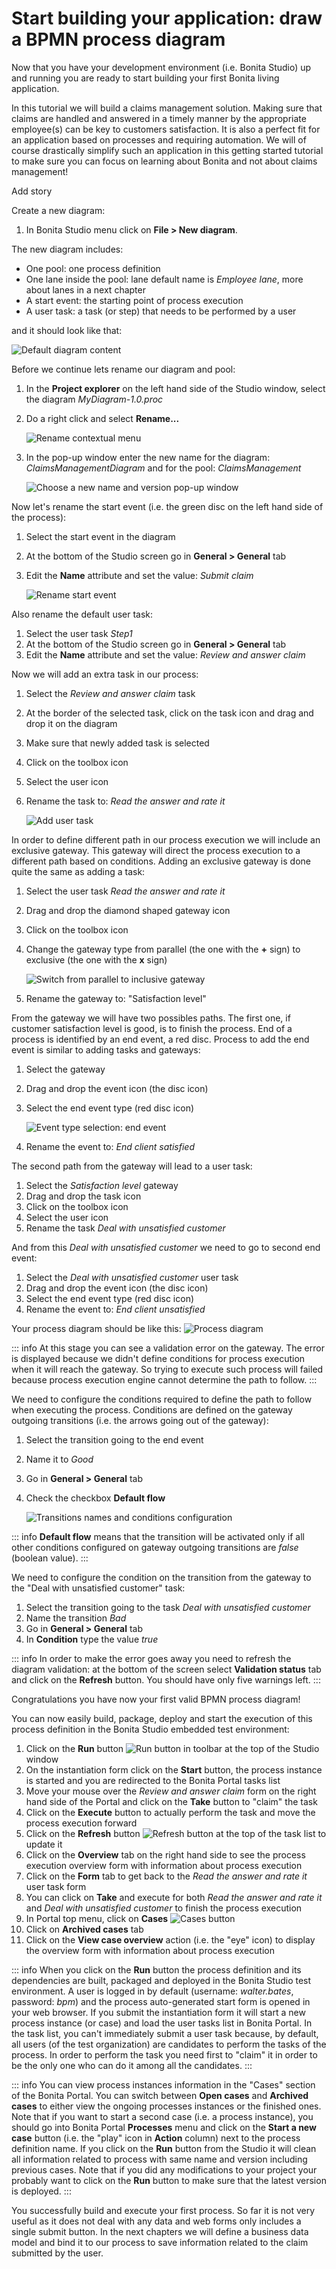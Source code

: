 # Start building your application: draw a BPMN process diagram

Now that you have your development environment (i.e. Bonita Studio) up and running you are ready to start building your first Bonita living application.

In this tutorial we will build a claims management solution. Making sure that claims are handled and answered in a timely manner by the appropriate employee(s) can be key to customers satisfaction. It is also a perfect fit for an application based on processes and requiring automation. We will of course drastically simplify such an application in this getting started tutorial to make sure you can focus on learning about Bonita and not about claims management!

Add story

Create a new diagram:
1. In Bonita Studio menu click on **File > New diagram**.


The new diagram includes:
- One pool: one process definition
- One lane inside the pool: lane default name is _Employee lane_, more about lanes in a next chapter
- A start event: the starting point of process execution
- A user task: a task (or step) that needs to be performed by a user

and it should look like that:

![Default diagram content](images/getting-started-tutorial/draw-bpmn-diagram/new-default-diagram.png)

Before we continue lets rename our diagram and pool:
1. In the **Project explorer** on the left hand side of the Studio window, select the diagram _MyDiagram-1.0.proc_
1. Do a right click and select **Rename...**

   ![Rename contextual menu](images/getting-started-tutorial/draw-bpmn-diagram/rename.png)

1. In the pop-up window enter the new name for the diagram: _ClaimsManagementDiagram_ and for the pool: _ClaimsManagement_

   ![Choose a new name and version pop-up window](images/getting-started-tutorial/draw-bpmn-diagram/choose-new-name-version.png)

Now let's rename the start event (i.e. the green disc on the left hand side of the process):
1. Select the start event in the diagram
1. At the bottom of the Studio screen go in **General > General** tab
1. Edit the **Name** attribute and set the value: _Submit claim_

   ![Rename start event](images/getting-started-tutorial/draw-bpmn-diagram/rename-start-event.png)

Also rename the default user task:
1. Select the user task _Step1_
1. At the bottom of the Studio screen go in **General > General** tab
1. Edit the **Name** attribute and set the value: _Review and answer claim_

Now we will add an extra task in our process:
1. Select the _Review and answer claim_ task
1. At the border of the selected task, click on the task icon and drag and drop it on the diagram
1. Make sure that newly added task is selected
1. Click on the toolbox icon
1. Select the user icon
1. Rename the task to: _Read the answer and rate it_

   ![Add user task](images/getting-started-tutorial/draw-bpmn-diagram/add-task.gif)

In order to define different path in our process execution we will include an exclusive gateway. This gateway will direct the process execution to a different path based on conditions. Adding an exclusive gateway is done quite the same as adding a task:
1. Select the user task _Read the answer and rate it_
1. Drag and drop the diamond shaped gateway icon
1. Click on the toolbox icon
1. Change the gateway type from parallel (the one with the **+** sign) to exclusive (the one with the **x** sign)

   ![Switch from parallel to inclusive gateway](images/getting-started-tutorial/draw-bpmn-diagram/switch-from-parallel-to-exclusive-gateway.png)

1. Rename the gateway to: "Satisfaction level"

From the gateway we will have two possibles paths. The first one, if customer satisfaction level is good, is to finish the process. End of a process is identified by an end event, a red disc. Process to add the end event is similar to adding tasks and gateways:
1. Select the gateway
1. Drag and drop the event icon (the disc icon)
1. Select the end event type (red disc icon)

   ![Event type selection: end event](images/getting-started-tutorial/draw-bpmn-diagram/event-type-selection.png)

1. Rename the event to: _End client satisfied_

The second path from the gateway will lead to a user task:
1. Select the _Satisfaction level_ gateway
1. Drag and drop the task icon
1. Click on the toolbox icon
1. Select the user icon
1. Rename the task _Deal with unsatisfied customer_

And from this _Deal with unsatisfied customer_ we need to go to second end event:
1. Select the _Deal with unsatisfied customer_ user task
1. Drag and drop the event icon (the disc icon)
1. Select the end event type (red disc icon)
1. Rename the event to: _End client unsatisfied_

Your process diagram should be like this:
![Process diagram](images/getting-started-tutorial/draw-bpmn-diagram/process-diagram-before-transitions-configuration.png)

::: info
At this stage you can see a validation error on the gateway. The error is displayed because we didn't define conditions for process execution when it will reach the gateway. So trying to execute such process will failed because process execution engine cannot determine the path to follow.
:::

We need to configure the conditions required to define the path to follow when executing the process. Conditions are defined on the gateway outgoing transitions (i.e. the arrows going out of the gateway):
1. Select the transition going to the end event
1. Name it to _Good_
1. Go in **General > General** tab
1. Check the checkbox **Default flow**
   
   ![Transitions names and conditions configuration](images/getting-started-tutorial/draw-bpmn-diagram/transitions-name-and-condition.gif)

::: info
**Default flow** means that the transition will be activated only if all other conditions configured on gateway outgoing transitions are _false_ (boolean value).
:::

We need to configure the condition on the transition from the gateway to the "Deal with unsatisfied customer" task:
1. Select the transition going to the task _Deal with unsatisfied customer_
1. Name the transition _Bad_
1. Go in **General > General** tab
1. In **Condition** type the value _true_

::: info
In order to make the error goes away you need to refresh the diagram validation: at the bottom of the screen select **Validation status** tab and click on the **Refresh** button. You should have only five warnings left.
:::

Congratulations you have now your first valid BPMN process diagram!

You can now easily build, package, deploy and start the execution of this process definition in the Bonita Studio embedded test environment:
1. Click on the **Run** button ![Run button](images/getting-started-tutorial/draw-bpmn-diagram/run.png) in toolbar at the top of the Studio window
1. On the instantiation form click on the **Start** button, the process instance is started and you are redirected to the Bonita Portal tasks list
1. Move your mouse over the _Review and answer claim_ form on the right hand side of the Portal and click on the **Take** button to "claim" the task
1. Click on the **Execute** button to actually perform the task and move the process execution forward
1. Click on the **Refresh** button ![Refresh button](images/getting-started-tutorial/draw-bpmn-diagram/refresh.png) at the top of the task list to update it
1. Click on the **Overview** tab on the right hand side to see the process execution overview form with information about process execution
1. Click on the **Form** tab to get back to the _Read the answer and rate it_ user task form
1. You can click on **Take** and execute for both _Read the answer and rate it_ and _Deal with unsatisfied customer_ to finish the process execution
1. In Portal top menu, click on **Cases** ![Cases button](images/getting-started-tutorial/draw-bpmn-diagram/cases.png)
1. Click on **Archived cases** tab
1. Click on the **View case overview** action (i.e. the "eye" icon) to display the overview form with information about process execution


::: info
 When you click on the **Run** button the process definition and its dependencies are built, packaged and deployed in the Bonita Studio test environment. A user is logged in by default (username: _walter.bates_, password: _bpm_) and the process auto-generated start form is opened in your web browser. If you submit the instantiation form it will start a new process instance (or case) and load the user tasks list in Bonita Portal. In the task list, you can't immediately submit a user task because, by default, all users (of the test organization) are candidates to perform the tasks of the process. In order to perform the task you need first to "claim" it in order to be the only one who can do it among all the candidates.
 :::
 
::: info
You can view process instances information in the "Cases" section of the Bonita Portal. You can switch between **Open cases** and **Archived cases** to either view the ongoing processes instances or the finished ones. Note that if you want to start a second case (i.e. a process instance), you should go into Bonita Portal **Processes** menu and click on the **Start a new case** button (i.e. the "play" icon in **Action** column) next to the process definition name. If you click on the **Run** button from the Studio it will clean all information related to process with same name and version including previous cases. Note that if you did any modifications to your project your probably want to click on the **Run** button to make sure that the latest version is deployed.
:::

You successfully build and execute your first process. So far it is not very useful as it does not deal with any data and web forms only includes a single submit button. In the next chapters we will define a business data model and bind it to our process to save information related to the claim submitted by the user.
